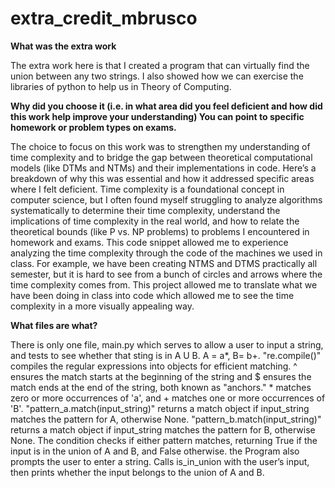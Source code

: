 # extra_credit_mbrusco
**What was the extra work**

The extra work here is that I created a program that can virtually find the union between any two strings. I also showed how we can exercise the libraries of python to help us in Theory of Computing. 



**Why did you choose it (i.e. in what area did you feel deficient and how did this work help improve your understanding) You can point to specific homework or problem types on exams.**

The choice to focus on this work was to strengthen my understanding of time complexity and to bridge the gap between theoretical computational models (like DTMs and NTMs) and their implementations in code. Here’s a breakdown of why this was essential and how it addressed specific areas where I felt deficient. Time complexity is a foundational concept in computer science, but I often found myself struggling to analyze algorithms systematically to determine their time complexity, understand the implications of time complexity in the real world, and how to relate the theoretical bounds (like P vs. NP problems) to problems I encountered in homework and exams. This code snippet allowed me to experience analyzing the time complexity through the code of the machines we used in class. For example, we have been creating NTMS and DTMS practically all semester, but it is hard to see from a bunch of circles and arrows where the time complexity comes from. This project allowed me to translate what we have been doing in class into code which allowed me to see the time complexity in a more visually appealing way.



**What files are what?**

There is only one file, main.py which serves to allow a user to input a string, and tests to see whether that sting is in A U B. A = a*, B= b+. "re.compile()" compiles the regular expressions into objects for efficient matching. ^ ensures the match starts at the beginning of the string and $ ensures the match ends at the end of the string, both known as "anchors." * matches zero or more occurrences of 'a', and + matches one or more occurrences of 'B'. "pattern_a.match(input_string)" returns a match object if input_string matches the pattern for A, otherwise None. "pattern_b.match(input_string)" returns a match object if input_string matches the pattern for B, otherwise None. The condition checks if either pattern matches, returning True if the input is in the union of A and B, and False otherwise. the Program also prompts the user to enter a string. Calls is_in_union with the user’s input, then prints whether the input belongs to the union of A and B.

